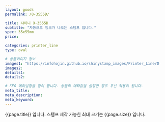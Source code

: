 ```yaml
---
layout: goods
permalink: /O-3555D/

title: 샤이니 O-3555D
subtitle: "자동으로 잉크가 나오는 스템프 입니다."
spec: 35x55mm
price: 

categories: printer_line
type: oval

# 상품이미지 정보
images1: "https://infohojin.github.io/shinystamp_images/Printer_Line/O-3555D/O-3555D_1.jpg"
images2:
details1:
details2:    

# SEO 메타설정을 정의 합니다. 상품의 메타값을 설정한 경우 우선 적용이 됩니다.
meta_title: 
meta_description:
meta_keyword:
---
```


{{page.title}} 입니다. 스템프 제작 가능한 최대 크기는 {{page.size}} 입니다.